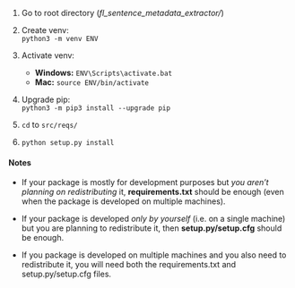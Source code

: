 1. Go to root directory (*fl_sentence_metadata_extractor/*)  

2. Create venv:  
`python3 -m venv ENV`  

3. Activate venv:  
    - **Windows:** `ENV\Scripts\activate.bat`  
    - **Mac:** `source ENV/bin/activate`  

4. Upgrade pip:  
`python3 -m pip3 install --upgrade pip`  

5. `cd` to `src/reqs/`  

6. `python setup.py install`

#### Notes  
- If your package is mostly for development purposes but *you aren’t planning on redistributing* it, **requirements.txt** should be enough (even when the package is developed on multiple machines).  

- If your package is developed *only by yourself* (i.e. on a single machine) but you are planning to redistribute it, then **setup.py/setup.cfg** should be enough.  

- If you package is developed on multiple machines and you also need to redistribute it, you will need both the requirements.txt and setup.py/setup.cfg files.  
